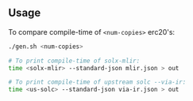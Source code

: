 ## Usage

To compare compile-time of `<num-copies>` erc20's:

```bash
./gen.sh <num-copies>

# To print compile-time of solx-mlir:
time <solx-mlir> --standard-json mlir.json > out

# To print compile-time of upstream solc --via-ir:
time <us-solc> --standard-json via-ir.json > out
